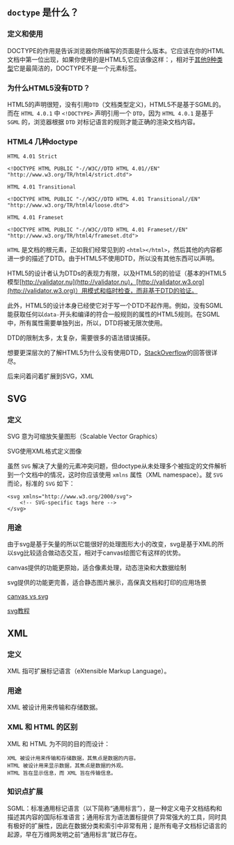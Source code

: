 ## `doctype` 是什么？

### 定义和使用

DOCTYPE的作用是告诉浏览器你所编写的页面是什么版本。它应该在你的HTML文档中第一位出现，如果你使用的是HTML5,它应该像这样：<!DOCTYPE html>，相对于[其他9种类型](https://en.wikipedia.org/wiki/Document_type_declaration)它是最简洁的，DOCTYPE不是一个元素标签。

### 为什么HTML5没有DTD？

HTML5的声明很短，没有引用`DTD`（文档类型定义)，HTML5不是基于SGML的。而在 `HTML 4.0.1` 中 `<!DOCTYPE>` 声明引用一个 `DTD`，因为 `HTML 4.0.1` 是基于 `SGML` 的，浏览器根据 `DTD` 对标记语言的规则才能正确的渲染文档内容。

### HTML4 几种doctype

	HTML 4.01 Strict

	<!DOCTYPE HTML PUBLIC "-//W3C//DTD HTML 4.01//EN" "http://www.w3.org/TR/html4/strict.dtd">

	HTML 4.01 Transitional

	<!DOCTYPE HTML PUBLIC "-//W3C//DTD HTML 4.01 Transitional//EN" "http://www.w3.org/TR/html4/loose.dtd">

	HTML 4.01 Frameset

	<!DOCTYPE HTML PUBLIC "-//W3C//DTD HTML 4.01 Frameset//EN" "http://www.w3.org/TR/html4/frameset.dtd">

`HTML` 是文档的根元素，正如我们经常见到的 `<html></html>`，然后其他的内容都进一步的描述了DTD。由于HTML5不使用DTD，所以没有其他东西可以声明。

HTML5的设计者认为DTDs的表现力有限，以及HTML5的的验证（基本的HTML5模型[http://validator.nu](http://validator.nu)，[http://validator.w3.org](http://validator.w3.org)）用模式和临时检查，而非基于DTD的验证。

此外，HTML5的设计本身已经使它对于写一个DTD不起作用。例如，没有SGML能获取任何以`data-`开头和编译的符合一般规则的属性的HTML5规则。在SGML中，所有属性需要单独列出，所以，DTD将被无限次使用。

DTD的限制太多，太复杂，需要很多的语法错误捕获。

想要更深层次的了解HTML5为什么没有使用DTD，[StackOverflow](http://stackoverflow.com/questions/4053917/where-is-the-html5-document-type-definition)的回答很详尽。

后来问着问着扩展到SVG，XML

## SVG

### 定义

SVG 意为可缩放矢量图形（Scalable Vector Graphics）

SVG使用XML格式定义图像

虽然 `SVG` 解决了大量的元素冲突问题，但doctype从未处理多个被指定的文件解析到一个文档中的情况，这时你应该使用 `xmlns` 属性（XML namespace）。就 `SVG` 而论，标准的 `SVG` 如下：
	
	<svg xmlns="http://www.w3.org/2000/svg">
	    <!-- SVG-specific tags here -->
	</svg>

### 用途

由于svg是基于矢量的所以它能很好的处理图形大小的改变，svg是基于XML的所以svg比较适合做动态交互，相对于canvas绘图它有这样的优势。

canvas提供的功能更原始，适合像素处理，动态渲染和大数据绘制

svg提供的功能更完善，适合静态图片展示，高保真文档和打印的应用场景

[canvas vs svg](http://ycoder.com/2013/12/)

[svg教程](http://www.w3school.com.cn/svg/)

## XML

### 定义

XML 指可扩展标记语言（eXtensible Markup Language）。

### 用途

XML 被设计用来传输和存储数据。

### XML 和 HTML 的区别

XML 和 HTML 为不同的目的而设计：
	
	XML 被设计用来传输和存储数据，其焦点是数据的内容。
	HTML 被设计用来显示数据，其焦点是数据的外观。
	HTML 旨在显示信息，而 XML 旨在传输信息。

### 知识点扩展

SGML：标准通用标记语言（以下简称“通用标言”），是一种定义电子文档结构和描述其内容的国际标准语言；通用标言为语法置标提供了异常强大的工具，同时具有极好的扩展性，因此在数据分类和索引中非常有用；是所有电子文档标记语言的起源，早在万维网发明之前“通用标言”就已存在。

